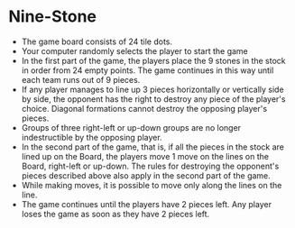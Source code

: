 # Nine-Stone
- The game board consists of 24 tile dots.
- Your computer randomly selects the player to start the game
- In the first part of the game, the players place the 9 stones in the stock in order from 24 empty points. The game continues in this way until each team runs out of 9 pieces.
- If any player manages to line up 3 pieces horizontally or vertically side by side, the opponent has the right to destroy any piece of the player's choice. Diagonal formations cannot destroy the opposing player's pieces.
- Groups of three right-left or up-down groups are no longer indestructible by the opposing player.
- In the second part of the game, that is, if all the pieces in the stock are lined up on the Board, the players move 1 move on the lines on the Board, right-left or up-down. The rules for destroying the opponent's pieces described above also apply in the second part of the game.
- While making moves, it is possible to move only along the lines on the line.
- The game continues until the players have 2 pieces left. Any player loses the game as soon as they have 2 pieces left.
